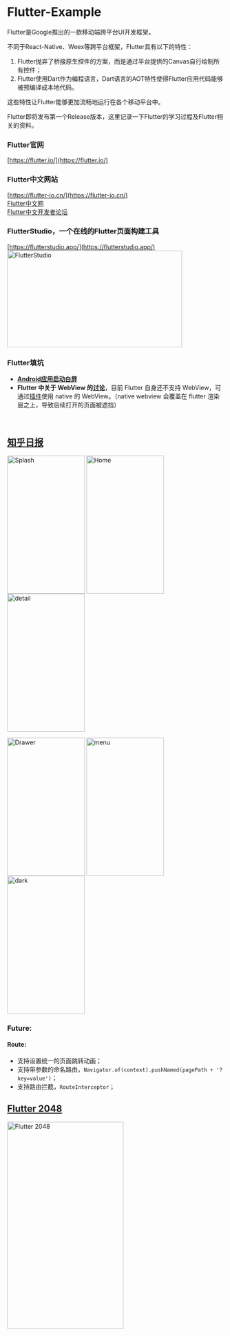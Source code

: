 # Flutter-Example
Flutter是Google推出的一款移动端跨平台UI开发框架。  

不同于React-Native、Weex等跨平台框架，Flutter具有以下的特性：
1. Flutter抛弃了桥接原生控件的方案，而是通过平台提供的Canvas自行绘制所有控件；
2. Flutter使用Dart作为编程语言，Dart语言的AOT特性使得Flutter应用代码能够被预编译成本地代码。 

这些特性让Flutter能够更加流畅地运行在各个移动平台中。

Flutter即将发布第一个Release版本，这里记录一下Flutter的学习过程及Flutter相关的资料。

### Flutter官网
[https://flutter.io/](https://flutter.io/)

### Flutter中文网站
[https://flutter-io.cn/](https://flutter-io.cn/)  
[Flutter中文网](https://flutterchina.club/)  
[Flutter中文开发者论坛](http://flutter-dev.cn/)

### FlutterStudio，一个在线的Flutter页面构建工具
[https://flutterstudio.app/](https://flutterstudio.app/)  
<img src="https://github.com/zh8637688/Flutter-Example/blob/master/screenshot/flutterstudio.png?raw=true" width = "406" height = "224" alt="FlutterStudio" align=center />

### Flutter填坑
* **[Android应用启动白屏](https://juejin.im/post/5b443975f265da0f6825b56c)**  
* **Flutter 中关于 WebView 的[讨论](https://github.com/flutter/flutter/issues/730)**，目前 Flutter 自身还不支持 WebView，可通过[插件](https://pub.dartlang.org/packages/flutter_webview_plugin)使用 native 的 WebView。（native webview 会覆盖在 flutter 渲染层之上，导致后续打开的页面被遮挡）

<br />

## [知乎日报](https://github.com/zh8637688/Flutter-Practise/tree/master/zhihu_daily)
<img src="https://github.com/zh8637688/Flutter-Practise/blob/master/screenshot/zhihu-splash.gif?raw=true" width = "180" height = "320" alt="Splash" align=center />  <img src="https://github.com/zh8637688/Flutter-Practise/blob/master/screenshot/zhihu-home.png?raw=true" width = "180" height = "320" alt="Home" align=center />  <img src="https://github.com/zh8637688/Flutter-Example/blob/master/screenshot/zhihu-detail.png?raw=true" width = "180" height = "320" alt="detail" align=center />

<img src="https://github.com/zh8637688/Flutter-Practise/blob/master/screenshot/zhihu-drawer.png?raw=true" width = "180" height = "320" alt="Drawer" align=center />  <img src="https://github.com/zh8637688/Flutter-Example/blob/master/screenshot/zhihu-menu.png?raw=true" width = "180" height = "320" alt="menu" align=center />  <img src="https://github.com/zh8637688/Flutter-Example/blob/master/screenshot/zhihu-dark.png?raw=true" width = "180" height = "320" alt="dark" align=center />

### Future:
#### Route:
* 支持设置统一的页面跳转动画；
* 支持带参数的命名路由，``Navigator.of(context).pushNamed(pagePath + '?key=value')``；
* 支持路由拦截，``RouteInterceptor``；

## [Flutter 2048](https://github.com/zh8637688/Flutter-Practise/tree/master/flutter2048/)
<img src="https://github.com/zh8637688/Flutter-Practise/blob/master/screenshot/2048.png?raw=true" width = "270" height = "480" alt="Flutter 2048" align=center />  
